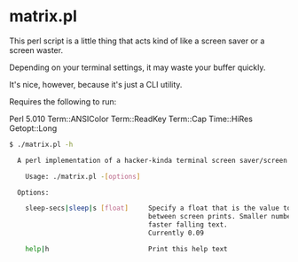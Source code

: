 # matrix.pl

This perl script is a little thing that acts kind of like a screen saver or a screen waster.

Depending on your terminal settings, it may waste your buffer quickly.

It's nice, however, because it's just a CLI utility.

Requires the following to run:

Perl 5.010
Term::ANSIColor
Term::ReadKey
Term::Cap
Time::HiRes
Getopt::Long


```bash
$ ./matrix.pl -h

  A perl implementation of a hacker-kinda terminal screen saver/screen waster.

    Usage: ./matrix.pl -[options]

  Options:

    sleep-secs|sleep|s [float]     Specify a float that is the value to sleep 
                                   between screen prints. Smaller numbers =
                                   faster falling text.
                                   Currently 0.09

    help|h                         Print this help text

```
